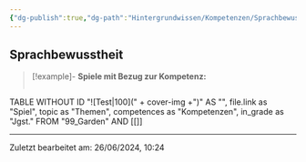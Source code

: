 ```yaml
---
{"dg-publish":true,"dg-path":"Hintergrundwissen/Kompetenzen/Sprachbewusstheit.md","permalink":"/hintergrundwissen/kompetenzen/sprachbewusstheit/","tags":["competence"],"noteIcon":"1"}
---
```


## Sprachbewusstheit


>[!example]- **Spiele mit Bezug zur Kompetenz:**
>```dataview
TABLE WITHOUT ID "![Test|100](" + cover-img +")" AS "", file.link as "Spiel",  topic as "Themen", competences as "Kompetenzen", in_grade as "Jgst."
FROM "99_Garden" AND [[]]


---
Zuletzt bearbeitet am: 26/06/2024, 10:24